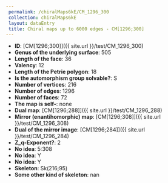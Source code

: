 ```yaml
--- 
 permalink: /chiralMaps6kE/CM_1296_300 
 collection: chiralMaps6kE
 layout: dataEntry
 title: Chiral maps up to 6000 edges - CM[1296;300]
---
```


- **ID**: [CM[1296;300]]({{ site.url }}/test/CM_1296_300)
- **Genus of the underlying surface**: 505
- **Length of the face**: 36
- **Valency**: 12
- **Length of the Petrie polygon**: 18
- **Is the automorphism group solvable?**: S
- **Number of vertices**: 216
- **Number of edges**: 1296
- **Number of faces**: 72
- **The map is self-**: none
- **Dual map**: [CM[1296;288]]({{ site.url }}/test/CM_1296_288)
- **Mirror (enantihomorphic) map**: [CM[1296;308]]({{ site.url }}/test/CM_1296_308)
- **Dual of the mirror image**: [CM[1296;284]]({{ site.url }}/test/CM_1296_284)
- **Z_q-Exponent?**: 2
- **No idea**:  5:308
- **No idea**: Y
- **No idea**: Y
- **Skeleton**: Sk(216;95)
- **Some other kind of skeleton**: nan
